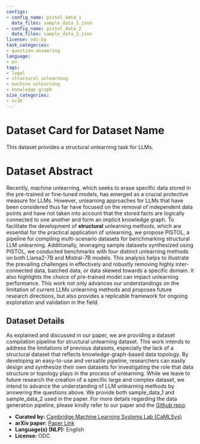 ```yaml
---
configs:
- config_name: pistol_data_1
  data_files: sample_data_1.json
- config_name: pistol_data_2
  data_files: sample_data_2.json
license: odc-by
task_categories:
- question-answering
language:
- en
tags:
- legal
- structural unlearning
- machine unlearning
- knowledge graph
size_categories:
- n<1K
---
```


# Dataset Card for Dataset Name

This dataset provides a structural unlearning task for LLMs.

# Dataset Abstract

Recently, machine unlearning, which seeks to erase specific data stored in the pre-trained or fine-tuned models, has emerged as a crucial protective measure for LLMs. However, unlearning approaches for LLMs that have been considered thus far have focused on the removal of independent data points and have not taken into account that the stored facts are logically connected to one another and form an implicit knowledge graph. To facilitate the development of **structural** unlearning methods, which are essential for the practical application of unlearning, we propose PISTOL, a pipeline for compiling multi-scenario datasets for benchmarking structural LLM unlearning. Additionally, leveraging sample datasets synthesized using PISTOL, we conducted benchmarks with four distinct unlearning methods on both Llama2-7B and Mistral-7B models. This analysis helps to illustrate the prevailing challenges in effectively and robustly removing highly inter-connected data, batched data, or data skewed towards a specific domain. It also highlights the choice of pre-trained model can impact unlearning performance. This work not only advances our understandings on the limitation of current LLMs unlearning methods and proposes future research directions, but also provides a replicable framework for ongoing exploration and validation in the field.

## Dataset Details

As explained and discussed in our paper, we are providing a dataset compilation pipeline for structural unlearning dataset. This work intends to address the limitations of previous datasets, especially the lack of a structural dataset that reflects knowledge-graph-based data topology. By developing an easy-to-use and versatile pipeline, researchers can easily design and synthesize their own datasets for investigating the role that data structure or topology plays in the process of unlearning. While we leave to future research the creation of a specific large and complex dataset, we intend to advance the understanding of LLM unlearning methods by answering the questions above. We provide both sample_data_1 and sample_data_2 used in the paper. For more details regarding the data generation pipeline, please kindly refer to our paper and the [Github repo](https://github.com/bill-shen-BS/PISTOL).


- **Curated by:** [Cambridge Machine Learning Systems Lab (CaMLSys)](https://mlsys.cst.cam.ac.uk/)
- **arXiv paper:** [Paper Link](https://arxiv.org/abs/2406.16810)
- **Language(s) (NLP):** English
- **License:** ODC